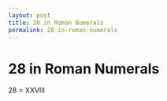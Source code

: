 ```yaml
---
layout: post
title: 28 in Roman Numerals
permalink: 28-in-roman-numerals
---
```


# 28 in Roman Numerals

28 = XXVIII
